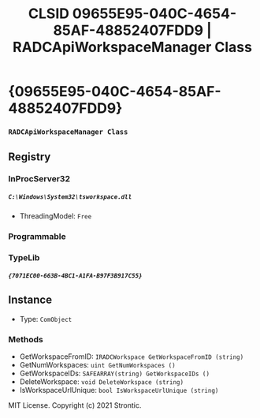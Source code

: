 ﻿---
title: "CLSID 09655E95-040C-4654-85AF-48852407FDD9 | RADCApiWorkspaceManager Class"
excerpt: What is COM-Object CLSID 09655E95-040C-4654-85AF-48852407FDD9?
---

# {09655E95-040C-4654-85AF-48852407FDD9}

### `RADCApiWorkspaceManager Class`

## Registry


### InProcServer32

##### `C:\Windows\System32\tsworkspace.dll`
* ThreadingModel: `Free`

### Programmable


### TypeLib

##### `{7071EC00-663B-4BC1-A1FA-B97F3B917C55}`

## Instance

* Type: `ComObject`

### Methods

* GetWorkspaceFromID: `IRADCWorkspace GetWorkspaceFromID (string)`
* GetNumWorkspaces: `uint GetNumWorkspaces ()`
* GetWorkspaceIDs: `SAFEARRAY(string) GetWorkspaceIDs ()`
* DeleteWorkspace: `void DeleteWorkspace (string)`
* IsWorkspaceUrlUnique: `bool IsWorkspaceUrlUnique (string)`

MIT License. Copyright (c) 2021 Strontic.


